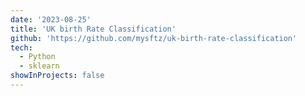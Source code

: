```yaml
---
date: '2023-08-25'
title: 'UK birth Rate Classification'
github: 'https://github.com/mysftz/uk-birth-rate-classification'
tech:
  - Python
  - sklearn
showInProjects: false
---
```

